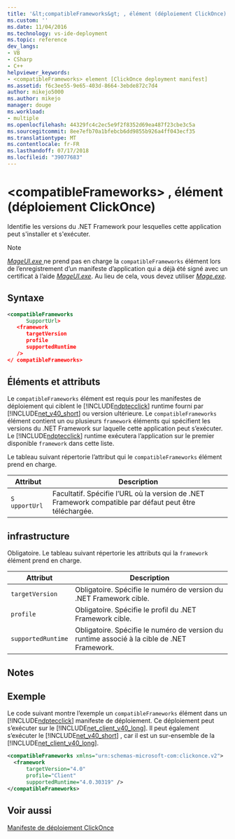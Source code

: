 ```yaml
---
title: '&lt;compatibleFrameworks&gt; , élément (déploiement ClickOnce) | Microsoft Docs'
ms.custom: ''
ms.date: 11/04/2016
ms.technology: vs-ide-deployment
ms.topic: reference
dev_langs:
- VB
- CSharp
- C++
helpviewer_keywords:
- <compatibleFrameworks> element [ClickOnce deployment manifest]
ms.assetid: f6c3ee55-9e65-403d-8664-3ebde872c7d4
author: mikejo5000
ms.author: mikejo
manager: douge
ms.workload:
- multiple
ms.openlocfilehash: 44329fc4c2ec5e9f2f8352d69ea487f23cbe3c5a
ms.sourcegitcommit: 8ee7efb70a1bfebcb6dd9855b926a4ff043ecf35
ms.translationtype: MT
ms.contentlocale: fr-FR
ms.lasthandoff: 07/17/2018
ms.locfileid: "39077683"
---
```

# <a name="ltcompatibleframeworksgt-element-clickonce-deployment"></a>&lt;compatibleFrameworks&gt; , élément (déploiement ClickOnce)
Identifie les versions du .NET Framework pour lesquelles cette application peut s'installer et s'exécuter.  
  
> [!NOTE]
>  [*MageUI.exe* ](/dotnet/framework/tools/mageui-exe-manifest-generation-and-editing-tool-graphical-client) ne prend pas en charge la `compatibleFrameworks` élément lors de l’enregistrement d’un manifeste d’application qui a déjà été signé avec un certificat à l’aide [ *MageUI.exe*](/dotnet/framework/tools/mageui-exe-manifest-generation-and-editing-tool-graphical-client). Au lieu de cela, vous devez utiliser [ *Mage.exe*](/dotnet/framework/tools/mage-exe-manifest-generation-and-editing-tool).  
  
## <a name="syntax"></a>Syntaxe  
  
```xml  
<compatibleFrameworks  
      SupportUrl>   
   <framework  
      targetVersion  
      profile  
      supportedRuntime  
   />   
</ compatibleFrameworks>  
```  
  
## <a name="elements-and-attributes"></a>Éléments et attributs  
 Le `compatibleFrameworks` élément est requis pour les manifestes de déploiement qui ciblent le [!INCLUDE[ndptecclick](../deployment/includes/ndptecclick_md.md)] runtime fourni par [!INCLUDE[net_v40_short](../code-quality/includes/net_v40_short_md.md)] ou version ultérieure. Le `compatibleFrameworks` élément contient un ou plusieurs `framework` éléments qui spécifient les versions du .NET Framework sur laquelle cette application peut s’exécuter. Le [!INCLUDE[ndptecclick](../deployment/includes/ndptecclick_md.md)] runtime exécutera l’application sur le premier disponible `framework` dans cette liste.  
  
 Le tableau suivant répertorie l’attribut qui le `compatibleFrameworks` élément prend en charge.  
  
|Attribut|Description|  
|---------------|-----------------|  
|`S` `upportUrl`|Facultatif. Spécifie l’URL où la version de .NET Framework compatible par défaut peut être téléchargée.|  
  
## <a name="framework"></a>infrastructure  
 Obligatoire. Le tableau suivant répertorie les attributs qui la `framework` élément prend en charge.  
  
|Attribut|Description|  
|---------------|-----------------|  
|`targetVersion`|Obligatoire. Spécifie le numéro de version du .NET Framework cible.|  
|`profile`|Obligatoire. Spécifie le profil du .NET Framework cible.|  
|`supportedRuntime`|Obligatoire. Spécifie le numéro de version du runtime associé à la cible de .NET Framework.|  
  
## <a name="remarks"></a>Notes  
  
## <a name="example"></a>Exemple  
 Le code suivant montre l’exemple un `compatibleFrameworks` élément dans un [!INCLUDE[ndptecclick](../deployment/includes/ndptecclick_md.md)] manifeste de déploiement. Ce déploiement peut s’exécuter sur le [!INCLUDE[net_client_v40_long](../deployment/includes/net_client_v40_long_md.md)]. Il peut également s’exécuter le [!INCLUDE[net_v40_short](../code-quality/includes/net_v40_short_md.md)] , car il est un sur-ensemble de la [!INCLUDE[net_client_v40_long](../deployment/includes/net_client_v40_long_md.md)].  
  
```xml  
<compatibleFrameworks xmlns="urn:schemas-microsoft-com:clickonce.v2">  
  <framework   
      targetVersion="4.0"   
      profile="Client"   
      supportedRuntime="4.0.30319" />  
</compatibleFrameworks>  
```  
  
## <a name="see-also"></a>Voir aussi  
 [Manifeste de déploiement ClickOnce](../deployment/clickonce-deployment-manifest.md)
